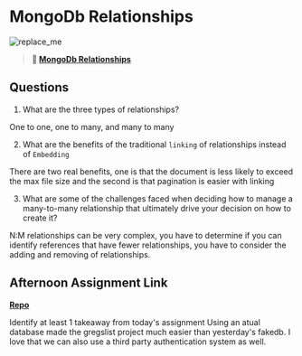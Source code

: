 # MongoDb Relationships

![replace_me](https://codeworks.blob.core.windows.net/public/assets/img/illustrations/placeholder.svg)

> **📖 [MongoDb Relationships](https://codeworksacademy.com/fs-student-guide/resources/wk5/02-Relationships)**

## Questions

1. What are the three types of relationships?

One to one, one to many, and many to many

2. What are the benefits of the traditional `linking` of relationships instead of `Embedding`

There are two real benefits, one is that the document is less likely to exceed the max file size and the second is that pagination is easier with linking

3. What are some of the challenges faced when deciding how to manage a many-to-many relationship that ultimately drive your decision on how to create it?

N:M relationships can be very complex, you have to determine if you can identify references that have fewer relationships, you have to consider the adding and removing of relationships.

## Afternoon Assignment Link

**[Repo](https://github.com/Ethan-Johnson17/late-fall21-gregslist-api)**

Identify at least 1 takeaway from today's assignment
Using an atual database made the gregslist project much easier than yesterday's fakedb. I love that we can also use a third party authentication system as well.
